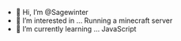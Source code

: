- 👋 Hi, I’m @Sagewinter
- 👀 I’m interested in ... Running a minecraft server
- 🌱 I’m currently learning ... JavaScript 

<!---
Sagewinter/Sagewinter is a ✨ special ✨ repository because its `README.md` (this file) appears on your GitHub profile.
You can click the Preview link to take a look at your changes.
--->
